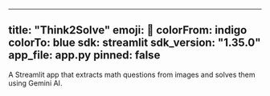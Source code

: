 

---
title: "Think2Solve"
emoji: 📐
colorFrom: indigo
colorTo: blue
sdk: streamlit
sdk_version: "1.35.0"
app_file: app.py
pinned: false
---

A Streamlit app that extracts math questions from images and solves them using Gemini AI.
